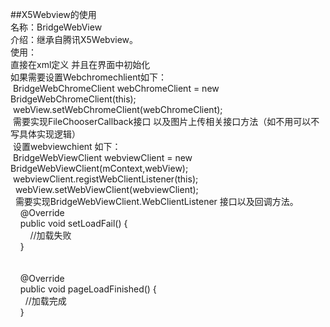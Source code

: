 ##X5Webview的使用<br />
名称：BridgeWebView&nbsp;<br />
介绍：继承自腾讯X5Webview。<br />
使用：<br />
直接在xml定义 并且在界面中初始化<br />
如果需要设置Webchromechlient如下：<br />
&nbsp;BridgeWebChromeClient webChromeClient = new BridgeWebChromeClient(this);<br />
&nbsp;webView.setWebChromeClient(webChromeClient);<br />
&nbsp;需要实现FileChooserCallback接口 以及图片上传相关接口方法（如不用可以不写具体实现逻辑）<br />
&nbsp;设置webviewchient 如下：<br />
&nbsp;BridgeWebViewClient webviewClient = new BridgeWebViewClient(mContext,webView);<br />
&nbsp;webviewClient.registWebClientListener(this);<br />
&nbsp; webView.setWebViewClient(webviewClient);<br />
&nbsp; 需要实现BridgeWebViewClient.WebClientListener 接口以及回调方法。<br />
&nbsp; &nbsp; @Override<br />
&nbsp; &nbsp; public void setLoadFail() {<br />
&nbsp; &nbsp; &nbsp; &nbsp; //加载失败<br />
&nbsp; &nbsp; }<br />
<br />
<br />
&nbsp; &nbsp; @Override<br />
&nbsp; &nbsp; public void pageLoadFinished() {<br />
&nbsp; &nbsp; &nbsp; //加载完成<br />
&nbsp; &nbsp; }
